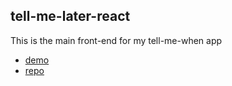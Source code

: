 ## tell-me-later-react

This is the main front-end for my tell-me-when app
* [demo](#)
* [repo](https://github.com/HoffsMH/tell-me-later)
